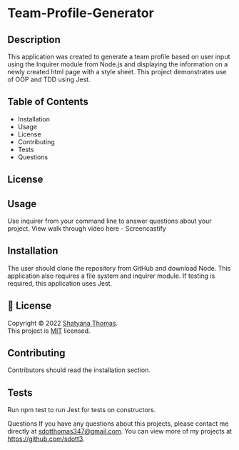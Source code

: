 # Team-Profile-Generator

## Description
This application was created to generate a team profile based on user input using the Inquirer module from Node.js and displaying the information on a newly created html page with a style sheet. This project demonstrates use of OOP and TDD using Jest.

## Table of Contents
* Installation
* Usage
* License
* Contributing
* Tests
* Questions

## License

## Usage
Use inquirer from your command line to answer questions about your project. View walk through video here - Screencastify

## Installation
The user should clone the repository from GitHub and download Node. This application also requires a file system and inquirer module. If testing is required, this application uses Jest.

## 📝 License
Copyright © 2022 [Shatyana Thomas](https://github.com/avneesh0612). <br />
This project is [MIT](https://github.com/sdott/next-progress-bar/blob/main/LICENSE) licensed.

## Contributing
Contributors should read the installation section.

## Tests
Run npm test to run Jest for tests on constructors.

Questions
If you have any questions about this projects, please contact me directly at sdotthomas347@gmail.com. You can view more of my projects at https://github.com/sdott3.

